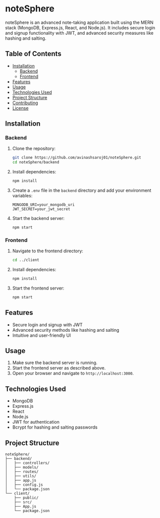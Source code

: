 # noteSphere

noteSphere is an advanced note-taking application built using the MERN stack (MongoDB, Express.js, React, and Node.js). It includes secure login and signup functionality with JWT, and advanced security measures like hashing and salting.

## Table of Contents

- [Installation](#installation)
  - [Backend](#backend)
  - [Frontend](#frontend)
- [Features](#features)
- [Usage](#usage)
- [Technologies Used](#technologies-used)
- [Project Structure](#project-structure)
- [Contributing](#contributing)
- [License](#license)

## Installation

### Backend

1. Clone the repository:

   ```sh
   git clone https://github.com/avinashsaroj01/noteSphere.git
   cd noteSphere/backend
   ```

2. Install dependencies:

   ```sh
   npm install
   ```

3. Create a `.env` file in the `backend` directory and add your environment variables:

   ```env
   MONGODB_URI=your_mongodb_uri
   JWT_SECRET=your_jwt_secret
   ```

4. Start the backend server:
   ```sh
   npm start
   ```

### Frontend

1. Navigate to the frontend directory:

   ```sh
   cd ../client
   ```

2. Install dependencies:

   ```sh
   npm install
   ```

3. Start the frontend server:
   ```sh
   npm start
   ```

## Features

- Secure login and signup with JWT
- Advanced security methods like hashing and salting
- Intuitive and user-friendly UI

## Usage

1. Make sure the backend server is running.
2. Start the frontend server as described above.
3. Open your browser and navigate to `http://localhost:3000`.

## Technologies Used

- MongoDB
- Express.js
- React
- Node.js
- JWT for authentication
- Bcrypt for hashing and salting passwords

## Project Structure

```plaintext
noteSphere/
├── backend/
│   ├── controllers/
│   ├── models/
│   ├── routes/
│   ├── utils/
│   ├── app.js
│   ├── config.js
│   └── package.json
└── client/
    ├── public/
    ├── src/
    ├── App.js
    └── package.json
```
